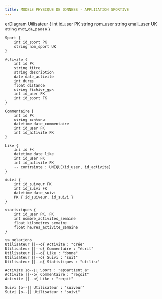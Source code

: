 ```yaml
---
title: MODELE PHYSIQUE DE DONNEES - APPLICATION SPORTIVE
---
```

erDiagram
    Utilisateur {
        int id_user PK
        string nom_user
        string email_user UK
        string mot_de_passe
    }

    Sport {
        int id_sport PK
        string nom_sport UK
    }

    Activite {
        int id PK
        string titre
        string description
        date date_activite
        int duree
        float distance
        string fichier_gpx
        int id_user FK
        int id_sport FK
    }

    Commentaire {
        int id PK
        string contenu
        datetime date_commentaire
        int id_user FK
        int id_activite FK
    }

    Like {
        int id PK
        datetime date_like
        int id_user FK
        int id_activite FK
        -- contrainte : UNIQUE(id_user, id_activite)
    }

    Suivi {
        int id_suiveur FK
        int id_suivi FK
        datetime date_suivi
        PK { id_suiveur, id_suivi }
    }

    Statistiques {
        int id_user PK, FK
        int nombre_activites_semaine
        float kilometres_semaine
        float heures_activite_semaine
    }

    %% Relations
    Utilisateur ||--o{ Activite : "crée"
    Utilisateur ||--o{ Commentaire : "écrit"
    Utilisateur ||--o{ Like : "donne"
    Utilisateur ||--o{ Suivi : "suit"
    Utilisateur ||--o{ Statistiques : "utilise"

    Activite }o--|| Sport : "appartient à"
    Activite ||--o{ Commentaire : "reçoit"
    Activite ||--o{ Like : "reçoit"

    Suivi }o--|| Utilisateur : "suiveur"
    Suivi }o--|| Utilisateur : "suivi"
